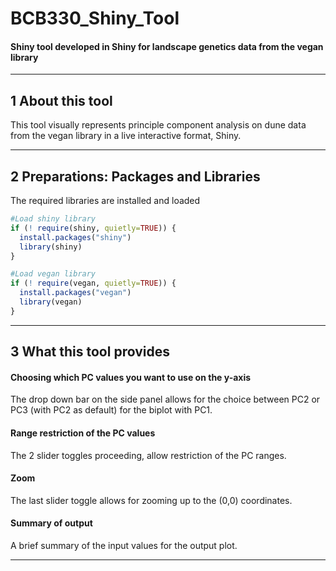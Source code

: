# BCB330_Shiny_Tool
#### Shiny tool developed in Shiny for landscape genetics data from the vegan library 

----

## 1 About this tool 


This tool visually represents principle component analysis on dune data from the vegan library in a live interactive format, Shiny. 


---- 

## 2 Preparations: Packages and Libraries 

The required libraries are installed and loaded

```R 
#Load shiny library
if (! require(shiny, quietly=TRUE)) {
  install.packages("shiny")
  library(shiny)
}

#Load vegan library
if (! require(vegan, quietly=TRUE)) {
  install.packages("vegan")
  library(vegan)
}
```

---- 

## 3 What this tool provides


#### Choosing which PC values you want to use on the y-axis

The drop down bar on the side panel allows for the choice between PC2 or PC3 (with PC2 as default) for the biplot with PC1.

#### Range restriction of the PC values 

The 2 slider toggles proceeding, allow restriction of the PC ranges. 

#### Zoom 

The last slider toggle allows for zooming up to the (0,0) coordinates. 

#### Summary of output

A brief summary of the input values for the output plot.
    
---- 
